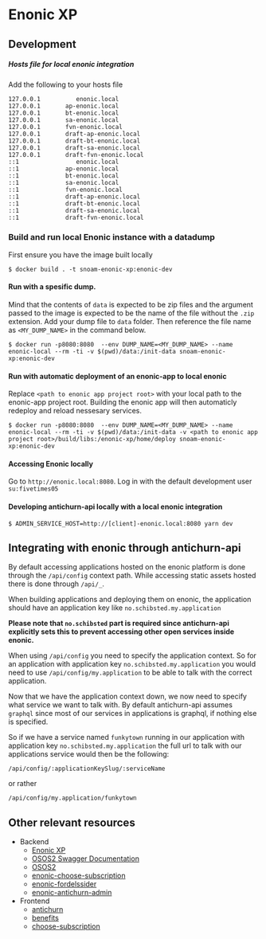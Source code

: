 # Enonic XP

## Development

##### Hosts file for local enonic integration

Add the following to your hosts file

```
127.0.0.1          enonic.local
127.0.0.1       ap-enonic.local
127.0.0.1       bt-enonic.local
127.0.0.1       sa-enonic.local
127.0.0.1       fvn-enonic.local
127.0.0.1       draft-ap-enonic.local
127.0.0.1       draft-bt-enonic.local
127.0.0.1       draft-sa-enonic.local
127.0.0.1       draft-fvn-enonic.local
::1                enonic.local
::1             ap-enonic.local
::1             bt-enonic.local
::1             sa-enonic.local
::1             fvn-enonic.local
::1             draft-ap-enonic.local
::1             draft-bt-enonic.local
::1             draft-sa-enonic.local
::1             draft-fvn-enonic.local
```


### Build and run local Enonic instance with a datadump 

First ensure you have the image built locally

```
$ docker build . -t snoam-enonic-xp:enonic-dev
```
####  Run with a spesific dump. 
Mind that the contents of `data` is expected to be zip files and the argument passed to the image is expected to be the name of the file without the `.zip` extension.
Add your dump file to `data` folder. Then reference the file name as `<MY_DUMP_NAME>` in the command below.

```
$ docker run -p8080:8080  --env DUMP_NAME=<MY_DUMP_NAME> --name enonic-local --rm -ti -v $(pwd)/data:/init-data snoam-enonic-xp:enonic-dev
```

#### Run with automatic deployment of an enonic-app to local enonic
Replace `<path to enonic app project root>` with your local path to the enonic-app project root. Building the enonic app will then automaticly redeploy and reload nessesary services.

```
$ docker run -p8080:8080  --env DUMP_NAME=<MY_DUMP_NAME> --name enonic-local --rm -ti -v $(pwd)/data:/init-data -v <path to enonic app project root>/build/libs:/enonic-xp/home/deploy snoam-enonic-xp:enonic-dev
```


#### Accessing Enonic locally

Go to `http://enonic.local:8080`. Log in with the default development user `su:fivetimes05`

#### Developing antichurn-api locally with a local enonic integration

```
$ ADMIN_SERVICE_HOST=http://[client]-enonic.local:8080 yarn dev
```

## Integrating with enonic through antichurn-api

By default accessing applications hosted on the enonic platform is done through the `/api/config` context path. While accessing static assets hosted there is done through `/api/_`. 

When building applications and deploying them on enonic, the application should have an application key like `no.schibsted.my.application`

**Please note that `no.schibsted` part is required since antichurn-api explicitly sets this to prevent accessing other open services inside enonic.** 

When using `/api/config` you need to specify the application context. So for an application with application key `no.schibsted.my.application` you would need to use `/api/config/my.application` to be able to talk with the correct application. 

Now that we have the application context down, we now need to specify what service
we want to talk with. By default antichurn-api assumes `graphql` since most of our services in applications is graphql, if nothing else is specified.

So if we have a service named `funkytown` running in our application with application key `no.schibsted.my.application` the full url to talk with our applications service would then be the following: 
```
/api/config/:applicationKeySlug/:serviceName
```  
or rather
```
/api/config/my.application/funkytown
```  

## Other relevant resources
* Backend
  - [Enonic XP](https://github.schibsted.io/SNOAM/enonic-xp)
  - [OSOS2 Swagger Documentation](https://kundewebtest.aftenposten.no/tjenester2/swagger-ui.html#/)
  - [OSOS2](https://github.schibsted.io/SNOAM/osos2)
  - [enonic-choose-subscription](https://github.schibsted.io/SNOAM/enonic-choose-subscription)
  - [enonic-fordelssider](https://github.schibsted.io/SNOAM/enonic-fordelssider)
  - [enonic-antichurn-admin](https://github.schibsted.io/SNOAM/antichurn-admin)
* Frontend
  - [antichurn](https://github.schibsted.io/SNOAM/antichurn)
  - [benefits](https://github.schibsted.io/SNOAM/benefits)
  - [choose-subscription](https://github.schibsted.io/SNOAM/choose-subscription)

